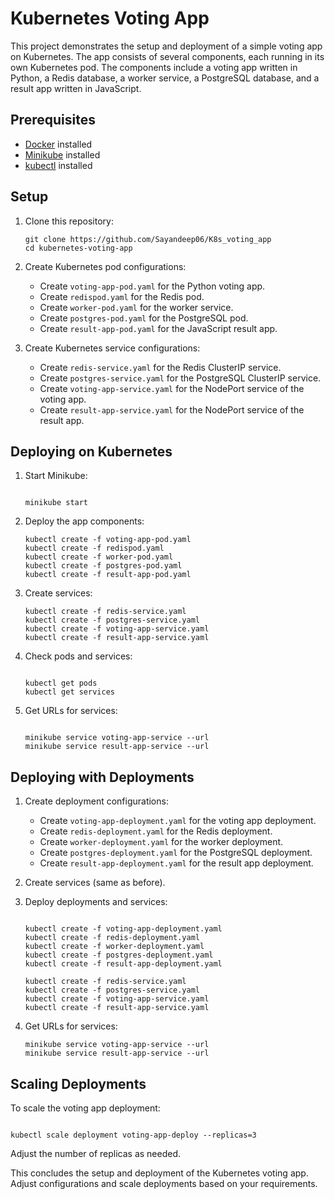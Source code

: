 Kubernetes Voting App
=====================

This project demonstrates the setup and deployment of a simple voting app on Kubernetes. The app consists of several components, each running in its own Kubernetes pod. The components include a voting app written in Python, a Redis database, a worker service, a PostgreSQL database, and a result app written in JavaScript.

Prerequisites
-------------

-   [Docker](https://www.docker.com/) installed
-   [Minikube](https://minikube.sigs.k8s.io/) installed
-   [kubectl](https://kubernetes.io/docs/tasks/tools/install-kubectl/) installed

Setup
-----

1.  Clone this repository:

    
    ```
    git clone https://github.com/Sayandeep06/K8s_voting_app
    cd kubernetes-voting-app
    ```

2.  Create Kubernetes pod configurations:

    -   Create `voting-app-pod.yaml` for the Python voting app.
    -   Create `redispod.yaml` for the Redis pod.
    -   Create `worker-pod.yaml` for the worker service.
    -   Create `postgres-pod.yaml` for the PostgreSQL pod.
    -   Create `result-app-pod.yaml` for the JavaScript result app.
3.  Create Kubernetes service configurations:

    -   Create `redis-service.yaml` for the Redis ClusterIP service.
    -   Create `postgres-service.yaml` for the PostgreSQL ClusterIP service.
    -   Create `voting-app-service.yaml` for the NodePort service of the voting app.
    -   Create `result-app-service.yaml` for the NodePort service of the result app.

Deploying on Kubernetes
-----------------------

1.  Start Minikube:

    ```

    minikube start
    ```

2.  Deploy the app components:

    ```
    kubectl create -f voting-app-pod.yaml
    kubectl create -f redispod.yaml
    kubectl create -f worker-pod.yaml
    kubectl create -f postgres-pod.yaml
    kubectl create -f result-app-pod.yaml
    ```

3.  Create services:
    ```
    kubectl create -f redis-service.yaml
    kubectl create -f postgres-service.yaml
    kubectl create -f voting-app-service.yaml
    kubectl create -f result-app-service.yaml
    ```

4.  Check pods and services:

    ```

    kubectl get pods
    kubectl get services
    ```

5.  Get URLs for services:

    ```

    minikube service voting-app-service --url
    minikube service result-app-service --url
    ```

Deploying with Deployments
--------------------------

1.  Create deployment configurations:

    -   Create `voting-app-deployment.yaml` for the voting app deployment.
    -   Create `redis-deployment.yaml` for the Redis deployment.
    -   Create `worker-deployment.yaml` for the worker deployment.
    -   Create `postgres-deployment.yaml` for the PostgreSQL deployment.
    -   Create `result-app-deployment.yaml` for the result app deployment.
2.  Create services (same as before).

3.  Deploy deployments and services:

    ```

    kubectl create -f voting-app-deployment.yaml
    kubectl create -f redis-deployment.yaml
    kubectl create -f worker-deployment.yaml
    kubectl create -f postgres-deployment.yaml
    kubectl create -f result-app-deployment.yaml

    kubectl create -f redis-service.yaml
    kubectl create -f postgres-service.yaml
    kubectl create -f voting-app-service.yaml
    kubectl create -f result-app-service.yaml
    ```

4.  Get URLs for services:

  
    ```
    minikube service voting-app-service --url
    minikube service result-app-service --url
    ```

Scaling Deployments
-------------------

To scale the voting app deployment:

```

kubectl scale deployment voting-app-deploy --replicas=3
```

Adjust the number of replicas as needed.

This concludes the setup and deployment of the Kubernetes voting app. Adjust configurations and scale deployments based on your requirements.
